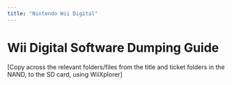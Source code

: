```yaml
---
title: "Nintendo Wii Digital"
---
```


# Wii Digital Software Dumping Guide

[Copy across the relevant folders/files from the title and ticket folders in the NAND, to the SD card, using WiiXplorer]
